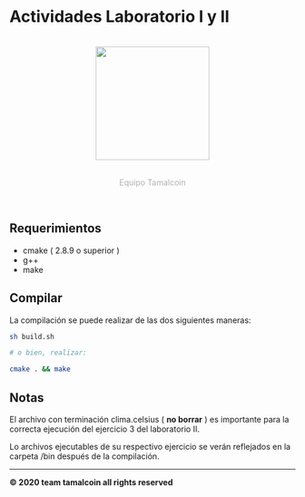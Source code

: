# Actividades Laboratorio I y II

<div align="center">
    <br>
    <img src="https://i.imgur.com/KzWtOlf.png" height="200px">
    <br>
    <br>
    <p style="color: rgba(0,0,0,0.3)">Equipo Tamalcoin</p>
    <br>
</div>

## Requerimientos
- cmake ( 2.8.9  o superior )
- g++
- make

## Compilar

La compilación se puede realizar de las dos siguientes maneras:

``` bash
sh build.sh

# o bien, realizar:

cmake . && make
```

## Notas

El archivo con terminación clima.celsius ( <strong>no borrar</strong> ) es importante para la correcta ejecución del ejercicio 3 del laboratorio II.

Lo archivos ejecutables de su respectivo ejercicio se verán reflejados en la carpeta /bin después de la compilación.


<hr/>
<strong>© 2020 team tamalcoin all rights reserved</strong>
